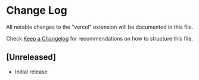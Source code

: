 # Change Log

All notable changes to the "vercel" extension will be documented in this file.

Check [Keep a Changelog](http://keepachangelog.com/) for recommendations on how to structure this file.

## [Unreleased]

- Initial release